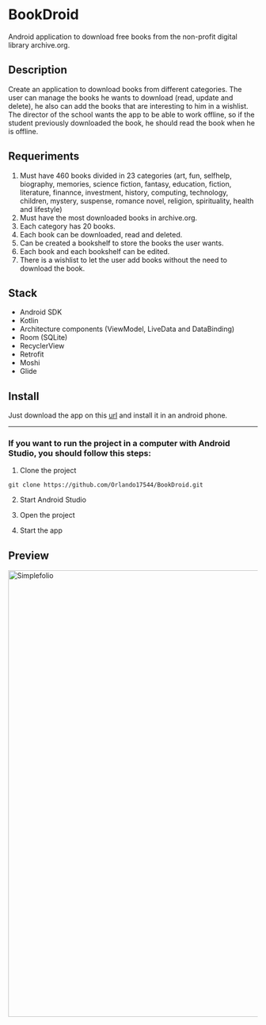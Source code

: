 # BookDroid

Android application to download free books from the non-profit digital library archive.org.

## Description

Create an application to download books from different categories. The user can manage the books he wants to download (read, update and delete), he also can add the books that are interesting to him in a wishlist. The director of the school wants the app to be able to work offline, so if the student previously downloaded the book, he should read the book when he is offline.  

## Requeriments

1. Must have 460 books divided in 23 categories (art, fun, selfhelp, biography, memories, science fiction, fantasy, education, fiction, literature, finannce, investment, history, computing, technology, children, mystery, suspense, romance novel, religion, spirituality, health and lifestyle)
2. Must have the most downloaded books in archive.org.
3. Each category has 20 books.
4. Each book can be downloaded, read and deleted.
5. Can be created a bookshelf to store the books the user wants.
6. Each book and each bookshelf can be edited.
7. There is a wishlist to let the user add books without the need to download the book.

## Stack

- Android SDK
- Kotlin
- Architecture components (ViewModel, LiveData and DataBinding)
- Room (SQLite)
- RecyclerView
- Retrofit
- Moshi
- Glide

## Install

Just download the app on this [url](https://github.com/Orlando17544/Portfolio/raw/main/bookDroid.apk) and install it in an android phone.

---

### If you want to run the project in a computer with Android Studio, you should follow this steps:

1. Clone the project
```
git clone https://github.com/Orlando17544/BookDroid.git
```

2. Start Android Studio

3. Open the project

4. Start the app

## Preview

<img src="https://github.com/Orlando17544/Portfolio/blob/main/src/assets/bookDroid.gif" alt="Simplefolio" width="900px" />
